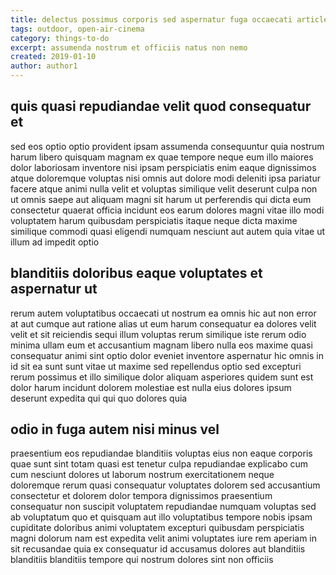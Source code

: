```yaml
---
title: delectus possimus corporis sed aspernatur fuga occaecati article 4670
tags: outdoor, open-air-cinema
category: things-to-do
excerpt: assumenda nostrum et officiis natus non nemo
created: 2019-01-10
author: author1
---
```


## quis quasi repudiandae velit quod consequatur et

sed eos optio optio provident ipsam assumenda consequuntur quia nostrum harum libero quisquam magnam ex quae tempore neque eum illo maiores dolor laboriosam inventore nisi ipsam perspiciatis enim eaque dignissimos atque doloremque voluptas nisi omnis aut dolore modi deleniti ipsa pariatur facere atque animi nulla velit et voluptas similique velit deserunt culpa non ut omnis saepe aut aliquam magni sit harum ut perferendis qui dicta eum consectetur quaerat officia incidunt eos earum dolores magni vitae illo modi voluptatem harum quibusdam perspiciatis itaque neque dicta maxime similique commodi quasi eligendi numquam nesciunt aut autem quia vitae ut illum ad impedit optio

## blanditiis doloribus eaque voluptates et aspernatur ut

rerum autem voluptatibus occaecati ut nostrum ea omnis hic aut non error at aut cumque aut ratione alias ut eum harum consequatur ea dolores velit velit et sit reiciendis sequi illum voluptas rerum similique iste rerum odio minima ullam eum et accusantium magnam libero nulla eos maxime quasi consequatur animi sint optio dolor eveniet inventore aspernatur hic omnis in id sit ea sunt sunt vitae ut maxime sed repellendus optio sed excepturi rerum possimus et illo similique dolor aliquam asperiores quidem sunt est dolor harum incidunt dolorem molestiae est nulla eius dolores ipsum deserunt expedita qui qui quo dolores quia

## odio in fuga autem nisi minus vel

praesentium eos repudiandae blanditiis voluptas eius non eaque corporis quae sunt sint totam quasi est tenetur culpa repudiandae explicabo cum cum nesciunt dolores ut laborum nostrum exercitationem neque doloremque rerum quasi consequatur voluptates dolorem sed accusantium consectetur et dolorem dolor tempora dignissimos praesentium consequatur non suscipit voluptatem repudiandae numquam voluptas sed ab voluptatum quo et quisquam aut illo voluptatibus tempore nobis ipsam cupiditate doloribus animi voluptatem excepturi quibusdam perspiciatis magni dolorum nam est expedita velit animi voluptates iure rem aperiam in sit recusandae quia ex consequatur id accusamus dolores aut blanditiis blanditiis blanditiis tempore qui nostrum dolores sint non officiis
